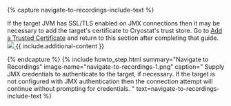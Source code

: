 {% capture navigate-to-recordings-include-text %}
<p>
  If the target JVM has SSL/TLS enabled on JMX connections then it may be
  necessary to add the target's certificate to Cryostat's trust store. Go
  to <a href="{{ site.url }}/getting-started#add-a-trusted-certificate">Add a Trusted Certificate</a>
  and return to this section after completing that guide.
  <a href="{{ site.url }}/images/navigate-to-recordings-2.png" target="_blank">
    <img src="{{ site.url }}/images/navigate-to-recordings-2.png">
  </a>
  {{ include.additional-content }}
</p>
{% endcapture %}
{% include howto_step.html
  summary="Navigate to Recordings"
  image-name="navigate-to-recordings-1.png"
  caption="
    Supply JMX credentials to authenticate to the target, if necessary. If
    the target is not configured with JMX authentication then the
    connection attempt will continue without prompting for credentials.
  "
  text=navigate-to-recordings-include-text
%}
